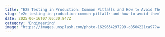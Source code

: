 ```yaml
---
title: "E2E Testing in Production: Common Pitfalls and How to Avoid Them"
slug: "e2e-testing-in-production-common-pitfalls-and-how-to-avoid-them"
date: 2025-06-16T07:05:30.847Z
category: "Engineering"
image: "https://images.unsplash.com/photo-1629654297299-c8506221ca97?w=1200&h=600&fit=crop"
---
```


